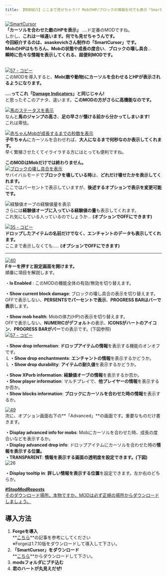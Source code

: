 ```yaml
---
title: 【MOD紹介】ここまで見せちゃう!? MobのHP/ブロックの情報を何でも表示「SmartCursor」
---
```


[![SmartCursor](https://cdn-ak.f.st-hatena.com/images/fotolife/s/sasigume/20210208/20210208144820.png)](#7/b/7bc86de1.png "SmartCursor")  
**「カーソルを合わせた敵のHPを表示」** ….ド定番のMODですね。  
しかし、**これは一味違います。**何でも見せちゃうんです。  
今回紹介するのは、asaskevichさん制作の**「SmartCursor」**です。  
**MobのHP**はもちろん、**Mobの状態**や**成長の度合い**、**ブロックの壊し具合**…   
**瞬時に色々な情報を表示してくれる、超便利MODです。**

   
[![57 - コピー](https://cdn-ak.f.st-hatena.com/images/fotolife/s/sasigume/20210208/20210208131716.png)](#2/1/2130f564.png "57 - コピー")  
このMODを導入すると、**Mob(敵や動物)にカーソルを合わせるとHPが表示されるようになります。**

**….ってこれ「[Damage Indicators](http://www.minecraftforum.net/forums/mapping-and-modding/minecraft-mods/1286538-hit-splat-damage-indicators-v3-3-2-rpg-ui-and)」と同じじゃん!**  
と思ったそこのアナタ、違います。**このMODの方がさらに高機能なのです。**

[![馬のステータスを表示](https://cdn-ak.f.st-hatena.com/images/fotolife/s/sasigume/20210208/20210208180240.png)](#f/9/f9d79a50.png "17 - コピー")  
なんと**馬のジャンプの高さ**、**足の早さ**が**懐ける前から分かってしまいます!**  
これは卑怯。

[![赤ちゃんMobが成長するまでの秒数を表示](https://cdn-ak.f.st-hatena.com/images/fotolife/s/sasigume/20210208/20210208134539.png)](#4/3/430f6cd5.png "26 - コピー")  
**子牛ちゃん**にカーソルを合わせれば、**大人になるまで何秒なのか表示してくれます。**  
早く繁殖させたくてイライラする方にはとっても便利ですね。

**このMODはMobだけでは終わりません。**  
[![ブロックの壊し具合を表示](https://cdn-ak.f.st-hatena.com/images/fotolife/s/sasigume/20210208/20210208133947.png)](#3/d/3d88e712.png "02 - コピー")  
サバイバルモードで**ブロックを壊している時**は、**どれだけ壊せたかを表示してくれます。**  
ここではパーセントで表示していますが、**後述するオプションで表示を変更可能です。**

![経験値オーブの経験値量を表示](https://www.napoan.com/wp-content/uploads/imgs/3/7/37256a65.png)  
さらには**経験値オーブに入っている経験値の量**も表示してくれます。  
これ気にしている人っているのでしょうか… **(オプションでOFFにできます)**

[![35 - コピー](https://cdn-ak.f.st-hatena.com/images/fotolife/s/sasigume/20210208/20210208160209.png)](#c/2/c2ba88e3.png "35 - コピー")  
**ドロップしたアイテムの名前だけでなく、エンチャントのデータも表示してくれます。**  
ここまで表示しなくても….. **(オプションでOFFにできます)**

---

[![40](https://cdn-ak.f.st-hatena.com/images/fotolife/s/sasigume/20210208/20210208145817.png)](#8/4/842752bc.png "40")  
**Fキーを押すと設定画面を開けます。**  
順番に項目を解説します。

・**Is Enabled** : このMODの機能全体の有効/無効を切り替えます。

**・Show current block damage**: ブロックの壊し具合の表示を切り替えます。  
OFFで表示しない、**PERSENTSでパーセントで表示**、**PROGRESS BARはバーで表示**します。

**・Show mob health**: Mobの体力(HP)の表示を切り替えます。  
OFFで表示しない、**NUMERICがデフォルト**の表示、**ICONSがハートのアイコン**、**PROGRESS BARがバー**での表示です。(下図参照)  
[![57 - コピー](https://cdn-ak.f.st-hatena.com/images/fotolife/s/sasigume/20210208/20210208124946.png)](#0/5/05d7d0d0.png "57 - コピー")

**・Show drop information**: **ドロップアイテムの情報**を表示する機能のオンオフです。  
 L **・Show drop enchantments**: **エンチャントの情報**を表示するかどうか。  
 L **・Show drop durability**: **アイテムの耐久値**を表示するかどうか。

**・Show XPorb information**: **経験値オーブの情報**を表示するか否か。  
**・Show player information**: マルチプレイで、**他プレイヤーの情報**を表示するか否か。  
**・Show blocks information**: **ブロックにカーソルを合わせた時の情報**を表示するか。

[![49](https://cdn-ak.f.st-hatena.com/images/fotolife/s/sasigume/20210208/20210208124547.png)](#0/1/01335d87.png "49")  
次に、オプション画面右下の**「Advanced」**の画面です。重要なものだけ書きます。

**・Display advanced info for mobs**: Mobにカーソルを合わせた時、成長の度合いなどを表示するか。  
**・Display advanced drop info**: ドロップアイテムにカーソルを合わせた時の**情報を表示する位置。**  
**・TRANSPARENT**: **情報を表示する画面の透明度を設定できます。(下図)**  
![26](https://cdn-ak.f.st-hatena.com/images/fotolife/s/sasigume/20210208/20210208154258.png)

**・Display tooltip in**: **詳しい情報を表示する位置**を設定できます。左か右のどちらか。

[**#StopModReposts**  
そのダウンロード場所、本物ですか。MODは必ず正規の場所からダウンロードしましょう。](https://www.napoan.com/stop-mod-reposts/)

## 導入方法 

1.  **Forgeを導入**  
    **[こちら](/new-way-to-install-mod/#forge-inst)**の記事を参考にしてください  
    ※Forgeは1.7.10版をダウンロードして導入して下さい。
2.  **「SmartCursor」をダウンロード**  
    **[こちら](http://www.minecraftforum.net/forums/mapping-and-modding/minecraft-mods/2167671-smartcursor-good-replacement-for-wawla-with-api "「SmartCursor」のダウンロード")**からダウンロードして下さい。
3.  **modsフォルダにブチ込む** 
4.  **君のハートが丸見えだぜ!**
